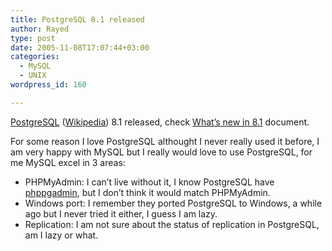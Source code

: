 ```yaml
---
title: PostgreSQL 8.1 released
author: Rayed
type: post
date: 2005-11-08T17:07:44+03:00
categories:
  - MySQL
  - UNIX
wordpress_id: 160

---
```

<p><a href="http://www.postgresql.org/">PostgreSQL</a> (<a href="http://en.wikipedia.org/wiki/Postgresql">Wikipedia</a>) 8.1 released, check <a href="http://www.postgresql.org/docs/whatsnew">What&#8217;s new in 8.1</a> document.</p>
<p>For some reason I love PostgreSQL althought I never really used it before, I am very happy with MySQL but I really would love to use PostgreSQL, for me MySQL excel in 3 areas:</p>
<ul>
<li>PHPMyAdmin: I can&#8217;t live without it, I know PostgreSQL have <a href="http://phppgadmin.sourceforge.net">phppgadmin</a>, but I don&#8217;t think it would match PHPMyAdmin.</li>
<li>Windows port: I remember they ported PostgreSQL to Windows, a while ago but I never tried it either, I guess I am lazy.</li>
<li>Replication: I am not sure about the status of replication in PostgreSQL, am I lazy or what.</li>
</ul>
